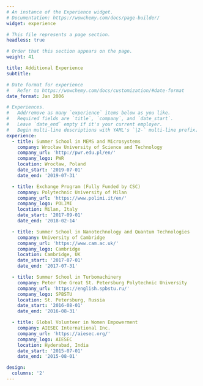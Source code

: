 ```yaml
---
# An instance of the Experience widget.
# Documentation: https://wowchemy.com/docs/page-builder/
widget: experience

# This file represents a page section.
headless: true

# Order that this section appears on the page.
weight: 41

title: Additional Experience
subtitle:

# Date format for experience
#   Refer to https://wowchemy.com/docs/customization/#date-format
date_format: Jan 2006

# Experiences.
#   Add/remove as many `experience` items below as you like.
#   Required fields are `title`, `company`, and `date_start`.
#   Leave `date_end` empty if it's your current employer.
#   Begin multi-line descriptions with YAML's `|2-` multi-line prefix.
experience:
  - title: Summer School in MEMS and Microsystems
    company: Wrocław University of Science and Technology
    company_url: 'http://pwr.edu.pl/en/'
    company_logo: PWR
    location: Wrocław, Poland
    date_start: '2019-07-01'
    date_end: '2019-07-31'

  - title: Exchange Program (Fully Funded by CSC)
    company: Polytechnic University of Milan
    company_url: 'https://www.polimi.it/en/'
    company_logo: POLIMI
    location: Milan, Italy
    date_start: '2017-09-01'
    date_end: '2018-02-14'

  - title: Summer School in Nanotechnology and Quantum Technologies
    company: University of Cambridge
    company_url: 'https://www.cam.ac.uk/'
    company_logo: Cambridge
    location: Cambridge, UK
    date_start: '2017-07-01'
    date_end: '2017-07-31'

  - title: Summer School in Turbomachinery
    company: Peter the Great St. Petersburg Polytechnic University
    company_url: 'https://english.spbstu.ru/'
    company_logo: SPBSTU
    location: St. Petersburg, Russia
    date_start: '2016-08-01'
    date_end: '2016-08-31'

  - title: Global Volunteer in Women Empowerment
    company: AIESEC International Inc.
    company_url: 'https://aiesec.org/'
    company_logo: AIESEC
    location: Hyderabad, India
    date_start: '2015-07-01'
    date_end: '2015-08-01'

design:
  columns: '2'
---
```

